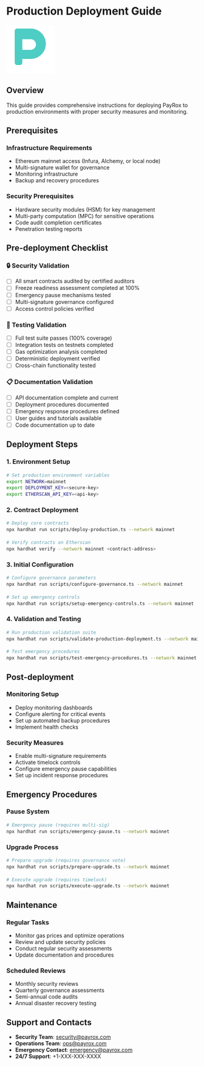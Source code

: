 # Production Deployment Guide

![PayRox Logo](icons/payrox-logo.svg)

## Overview

This guide provides comprehensive instructions for deploying PayRox to production environments with proper security measures and monitoring.

## Prerequisites

### Infrastructure Requirements
- Ethereum mainnet access (Infura, Alchemy, or local node)
- Multi-signature wallet for governance
- Monitoring infrastructure
- Backup and recovery procedures

### Security Prerequisites
- Hardware security modules (HSM) for key management
- Multi-party computation (MPC) for sensitive operations
- Code audit completion certificates
- Penetration testing reports

## Pre-deployment Checklist

### 🔒 Security Validation
- [ ] All smart contracts audited by certified auditors
- [ ] Freeze readiness assessment completed at 100%
- [ ] Emergency pause mechanisms tested
- [ ] Multi-signature governance configured
- [ ] Access control policies verified

### 🧪 Testing Validation
- [ ] Full test suite passes (100% coverage)
- [ ] Integration tests on testnets completed
- [ ] Gas optimization analysis completed
- [ ] Deterministic deployment verified
- [ ] Cross-chain functionality tested

### 📋 Documentation Validation
- [ ] API documentation complete and current
- [ ] Deployment procedures documented
- [ ] Emergency response procedures defined
- [ ] User guides and tutorials available
- [ ] Code documentation up to date

## Deployment Steps

### 1. Environment Setup
```bash
# Set production environment variables
export NETWORK=mainnet
export DEPLOYMENT_KEY=<secure-key>
export ETHERSCAN_API_KEY=<api-key>
```

### 2. Contract Deployment
```bash
# Deploy core contracts
npx hardhat run scripts/deploy-production.ts --network mainnet

# Verify contracts on Etherscan
npx hardhat verify --network mainnet <contract-address>
```

### 3. Initial Configuration
```bash
# Configure governance parameters
npx hardhat run scripts/configure-governance.ts --network mainnet

# Set up emergency controls
npx hardhat run scripts/setup-emergency-controls.ts --network mainnet
```

### 4. Validation and Testing
```bash
# Run production validation suite
npx hardhat run scripts/validate-production-deployment.ts --network mainnet

# Test emergency procedures
npx hardhat run scripts/test-emergency-procedures.ts --network mainnet
```

## Post-deployment

### Monitoring Setup
- Deploy monitoring dashboards
- Configure alerting for critical events
- Set up automated backup procedures
- Implement health checks

### Security Measures
- Enable multi-signature requirements
- Activate timelock controls
- Configure emergency pause capabilities
- Set up incident response procedures

## Emergency Procedures

### Pause System
```bash
# Emergency pause (requires multi-sig)
npx hardhat run scripts/emergency-pause.ts --network mainnet
```

### Upgrade Process
```bash
# Prepare upgrade (requires governance vote)
npx hardhat run scripts/prepare-upgrade.ts --network mainnet

# Execute upgrade (requires timelock)
npx hardhat run scripts/execute-upgrade.ts --network mainnet
```

## Maintenance

### Regular Tasks
- Monitor gas prices and optimize operations
- Review and update security policies
- Conduct regular security assessments
- Update documentation and procedures

### Scheduled Reviews
- Monthly security reviews
- Quarterly governance assessments
- Semi-annual code audits
- Annual disaster recovery testing

## Support and Contacts

- **Security Team**: security@payrox.com
- **Operations Team**: ops@payrox.com  
- **Emergency Contact**: emergency@payrox.com
- **24/7 Support**: +1-XXX-XXX-XXXX
